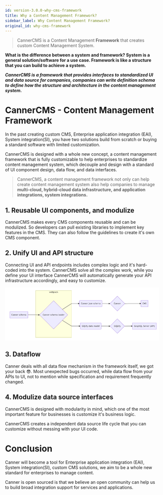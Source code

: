 ```yaml
---
id: version-3.0.0-why-cms-framework
title: Why a Content Management Framework?
sidebar_label: Why Content Management Framework?
original_id: why-cms-framework
---
```


> CannerCMS is a Content Management **Framework** that creates custom Content Management System.

**What is the difference between a system and framework? System is a general solution/software for a use case. Framework is like a structure that you can build to achieve a system.**

***CannerCMS is a framework that provides interfaces to standardized UI and data source for companies, companies can write definition schema to define how the structure and architecture in the content management system.***

# CannerCMS - Content Management Framework

In the past creating custom CMS, Enterprise application integration (EAI), System integration(SI), you have two solutions build from scratch or buying a standard software with limited customization.

CannerCMS is designed with a whole new concept, a content management framework that is fully customizable to help enterprises to standardize content management system, which decouple and design with a standard of UI component design, data flow, and data interfaces.

> CannerCMS, a content management framework not only can help create content management system also help companies to manage **multi-cloud,  hybrid-cloud data infrastructure, and application integrations, system integrations.**


## 1. Reusable UI components, and modulize

CannerCMS makes every CMS components reusable and can be modulized. So developers can pull existing libraries to implement key features in the CMS. They can also follow the guidelines to create it's own CMS component.

## 2. Unify UI and API structure

Connecting UI and API endpoints includes complex logic and it's hard-coded into the system. CannerCMS solve all the complex work, while you define your UI interface CannerCMS will automatically generate your API infrastructure accordingly, and easy to customize.

![canner-flow](/docs/assets/canner-flow.png)

## 3. Dataflow

Canner deals with all data flow mechanism in the framework itself, we got your back 😎.  Most unexpected bugs occurred, while data flow from your APIs to UI, not to mention while specification and requirement frequently changed.


## 4. Modulize data source interfaces

CannerCMS is designed with modularity in mind, which one of the most important feature for businesses is customize it's business logic.

CannerCMS creates a independent data source life cycle that you can customize without messing with your UI code.

# Conclusion

Canner will become a tool for Enterprise application integration (EAI), System integration(SI), custom CMS solutions, we aim to be a whole new standard for enterprises to manage content.

Canner is open sourced is that we believe an open community can help us to build broad integration support for services and applications.